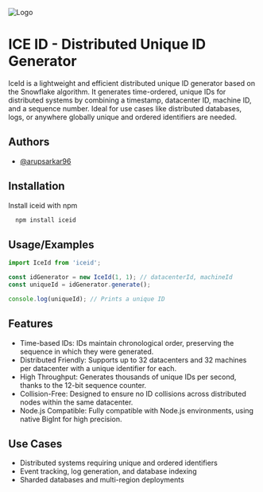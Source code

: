 
![Logo](https://repository-images.githubusercontent.com/854931318/296da0ea-4f2f-42ac-9b89-229a0a3b4fcf)


# ICE ID - Distributed Unique ID Generator
IceId is a lightweight and efficient distributed unique ID generator based on the Snowflake algorithm. It generates time-ordered, unique IDs for distributed systems by combining a timestamp, datacenter ID, machine ID, and a sequence number. Ideal for use cases like distributed databases, logs, or anywhere globally unique and ordered identifiers are needed.


## Authors

- [@arupsarkar96](https://www.github.com/arupsarkar96)


## Installation

Install iceid with npm

```bash
  npm install iceid
```
    
## Usage/Examples

```javascript
import IceId from 'iceid';

const idGenerator = new IceId(1, 1); // datacenterId, machineId
const uniqueId = idGenerator.generate();

console.log(uniqueId); // Prints a unique ID
```


## Features

- Time-based IDs: IDs maintain chronological order, preserving the sequence in which they were generated.
- Distributed Friendly: Supports up to 32 datacenters and 32 machines per datacenter with a unique identifier for each.
- High Throughput: Generates thousands of unique IDs per second, thanks to the 12-bit sequence counter.
- Collision-Free: Designed to ensure no ID collisions across distributed nodes within the same datacenter.
- Node.js Compatible: Fully compatible with Node.js environments, using native BigInt for high precision.

## Use Cases
- Distributed systems requiring unique and ordered identifiers
- Event tracking, log generation, and database indexing
- Sharded databases and multi-region deployments